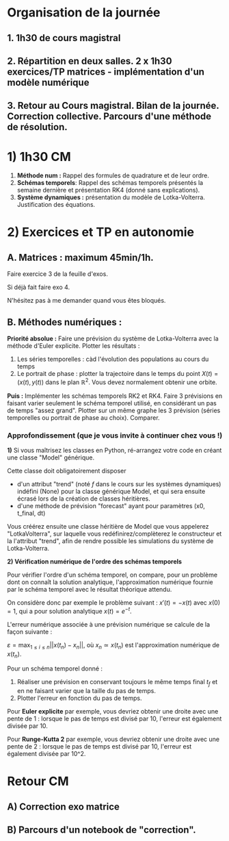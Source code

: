 # Organisation de la journée 
## 1. 1h30 de cours magistral
## 2. Répartition en deux salles. 2 x 1h30 exercices/TP matrices - implémentation d'un modèle numérique
## 3. Retour au Cours magistral. Bilan de la journée. Correction collective. Parcours d'une méthode de résolution.

# 1) 1h30 CM
1. __Méthode num :__ Rappel des formules de quadrature et de leur ordre.
2. __Schémas temporels__: Rappel des schémas temporels présentés la semaine dernière et présentation RK4 (donné sans explications).
3. __Système dynamiques :__ présentation du modèle de Lotka-Volterra. Justification des équations.

# 2) Exercices et TP en autonomie


## A. __Matrices : maximum 45min/1h__.

Faire exercice 3 de la feuille d'exos.

Si déjà fait faire exo 4.

N'hésitez pas à me demander quand vous êtes bloqués.
## B. __Méthodes numériques :__ 

__Priorité absolue :__
Faire une prévision du système de Lotka-Volterra avec la méthode d'Euler explicite. Plotter les résultats :
1. Les séries temporelles : càd l'évolution des populations au cours du temps
2. Le portrait de phase : plotter la trajectoire dans le temps du point $X(t) = \left(x(t), y(t) \right)$ dans le plan $\mathbb{R}^2$. Vous devez normalement obtenir une orbite.

__Puis :__
Implémenter les schémas temporels RK2 et RK4. Faire 3 prévisions en faisant varier seulement le schéma temporel utilisé, en considérant un pas de temps "assez grand". Plotter sur un même graphe les 3 prévision (séries temporelles ou portrait de phase au choix). Comparer.

### Approfondissement (que je vous invite à continuer chez vous !)


__1)__ Si vous maîtrisez les classes en Python, ré-arrangez votre code en créant une classe "Model" générique.

Cette classe doit obligatoirement disposer 
- d'un attribut "trend" (noté $f$ dans le cours sur les systèmes dynamiques) indéfini (None) pour la classe générique Model, et qui sera ensuite écrasé lors de la création de classes héritières.
-  d'une méthode de prévision "forecast" ayant pour paramètres (x0, t_final, dt)

Vous créérez ensuite une classe héritière de Model que vous appelerez "LotkaVolterra", sur laquelle vous redéfinirez/complèterez le constructeur et la l'attribut "trend", afin de rendre possible les simulations du système de Lotka-Volterra.

__2) Vérification numérique de l'ordre des schémas temporels__

Pour vérifier l'ordre d'un schéma temporel, on compare, pour un problème dont on connaît la solution analytique, l'approximation numérique fournie par le schéma temporel avec le résultat théorique attendu. 

On considère donc par exemple le problème suivant : $x'(t) = - x(t)$ avec $x(0)=1$, qui a pour solution analytique $x(t) = e^{-t}$.

L'erreur numérique associée à une prévision numérique se calcule de la façon suivante :

$\varepsilon = \max_{1 \leq i \leq n} || x(t_n) - x_n ||$, où $x_n \simeq x(t_n)$ est l'approximation numérique de $x(t_n)$.

Pour un schéma temporel donné :
1. Réaliser une prévision en conservant toujours le même temps final $t_f$ et en ne faisant varier que la taille du pas de temps.
2. Plotter l'erreur en fonction du pas de temps.

Pour __Euler explicite__ par exemple, vous devriez obtenir une droite avec une pente de 1 : lorsque le pas de temps est divisé par 10, l'erreur est également divisée par 10.

Pour __Runge-Kutta 2__ par exemple, vous devriez obtenir une droite avec une pente de 2 : lorsque le pas de temps est divisé par 10, l'erreur est également divisée par 10^2.


# Retour CM

## A) Correction exo matrice

## B) Parcours d'un notebook de "correction".